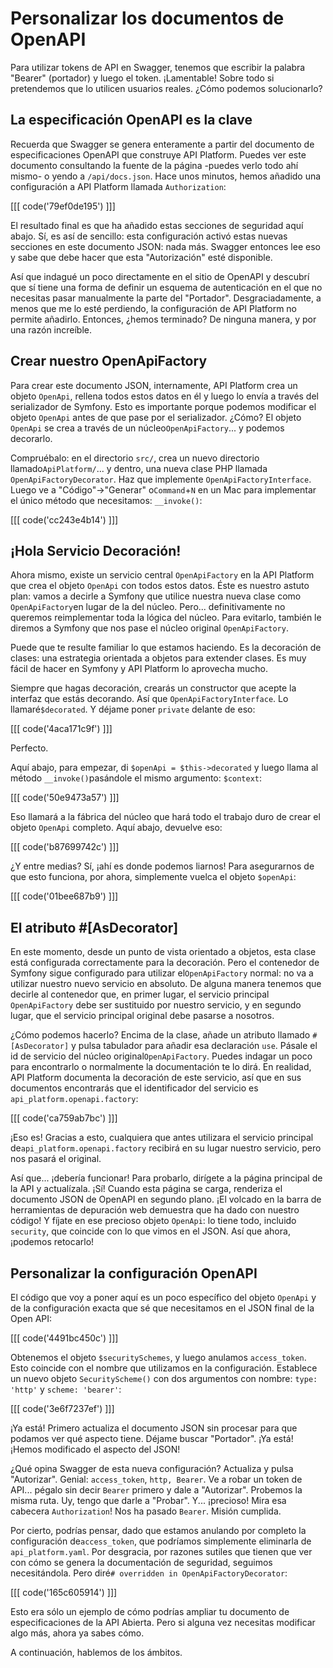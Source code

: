 # Personalizar los documentos de OpenAPI

Para utilizar tokens de API en Swagger, tenemos que escribir la palabra "Bearer" (portador) y luego el token. ¡Lamentable! Sobre todo si pretendemos que lo utilicen usuarios reales. ¿Cómo podemos solucionarlo?

## La especificación OpenAPI es la clave

Recuerda que Swagger se genera enteramente a partir del documento de especificaciones OpenAPI que construye API Platform. Puedes ver este documento consultando la fuente de la página -puedes verlo todo ahí mismo- o yendo a `/api/docs.json`. Hace unos minutos, hemos añadido una configuración a API Platform llamada `Authorization`:

[[[ code('79ef0de195') ]]]

El resultado final es que ha añadido estas secciones de seguridad aquí abajo. Sí, es así de sencillo: esta configuración activó estas nuevas secciones en este documento JSON: nada más. Swagger entonces lee eso y sabe que debe hacer que esta "Autorización" esté disponible.

Así que indagué un poco directamente en el sitio de OpenAPI y descubrí que sí tiene una forma de definir un esquema de autenticación en el que no necesitas pasar manualmente la parte del "Portador". Desgraciadamente, a menos que me lo esté perdiendo, la configuración de API Platform no permite añadirlo. Entonces, ¿hemos terminado? De ninguna manera, y por una razón increíble.

## Crear nuestro OpenApiFactory

Para crear este documento JSON, internamente, API Platform crea un objeto `OpenApi`, rellena todos estos datos en él y luego lo envía a través del serializador de Symfony. Esto es importante porque podemos modificar el objeto `OpenApi` antes de que pase por el serializador. ¿Cómo? El objeto `OpenApi` se crea a través de un núcleo`OpenApiFactory`... y podemos decorarlo.

Compruébalo: en el directorio `src/`, crea un nuevo directorio llamado`ApiPlatform/`... y dentro, una nueva clase PHP llamada `OpenApiFactoryDecorator`. Haz que implemente `OpenApiFactoryInterface`. Luego ve a "Código"->"Generar" o`Command`+`N` en un Mac para implementar el único método que necesitamos: `__invoke()`:

[[[ code('cc243e4b14') ]]]

## ¡Hola Servicio Decoración!

Ahora mismo, existe un servicio central `OpenApiFactory` en la API Platform que crea el objeto `OpenApi` con todos estos datos. Éste es nuestro astuto plan: vamos a decirle a Symfony que utilice nuestra nueva clase como `OpenApiFactory`en lugar de la del núcleo. Pero... definitivamente no queremos reimplementar toda la lógica del núcleo. Para evitarlo, también le diremos a Symfony que nos pase el núcleo original `OpenApiFactory`.

Puede que te resulte familiar lo que estamos haciendo. Es la decoración de clases: una estrategia orientada a objetos para extender clases. Es muy fácil de hacer en Symfony y API Platform lo aprovecha mucho.

Siempre que hagas decoración, crearás un constructor que acepte la interfaz que estás decorando. Así que `OpenApiFactoryInterface`. Lo llamaré`$decorated`. Y déjame poner `private` delante de eso:

[[[ code('4aca171c9f') ]]]

Perfecto.

Aquí abajo, para empezar, di `$openApi = $this->decorated` y luego llama al método `__invoke()`pasándole el mismo argumento: `$context`:

[[[ code('50e9473a57') ]]]

Eso llamará a la fábrica del núcleo que hará todo el trabajo duro de crear el objeto `OpenApi` completo. Aquí abajo, devuelve eso:

[[[ code('b87699742c') ]]]

¿Y entre medias? Sí, ¡ahí es donde podemos liarnos! Para asegurarnos de que esto funciona, por ahora, simplemente vuelca el objeto `$openApi`:

[[[ code('01bee687b9') ]]]

## El atributo #[AsDecorator]

En este momento, desde un punto de vista orientado a objetos, esta clase está configurada correctamente para la decoración. Pero el contenedor de Symfony sigue configurado para utilizar el`OpenApiFactory` normal: no va a utilizar nuestro nuevo servicio en absoluto. De alguna manera tenemos que decirle al contenedor que, en primer lugar, el servicio principal `OpenApiFactory` debe ser sustituido por nuestro servicio, y en segundo lugar, que el servicio principal original debe pasarse a nosotros.

¿Cómo podemos hacerlo? Encima de la clase, añade un atributo llamado `#[AsDecorator]` y pulsa tabulador para añadir esa declaración `use`. Pásale el id de servicio del núcleo original`OpenApiFactory`. Puedes indagar un poco para encontrarlo o normalmente la documentación te lo dirá. En realidad, API Platform documenta la decoración de este servicio, así que en sus documentos encontrarás que el identificador del servicio es `api_platform.openapi.factory`:

[[[ code('ca759ab7bc') ]]]

¡Eso es! Gracias a esto, cualquiera que antes utilizara el servicio principal de`api_platform.openapi.factory` recibirá en su lugar nuestro servicio, pero nos pasará el original.

Así que... ¡debería funcionar! Para probarlo, dirígete a la página principal de la API y actualízala. ¡Sí! Cuando esta página se carga, renderiza el documento JSON de OpenAPI en segundo plano. ¡El volcado en la barra de herramientas de depuración web demuestra que ha dado con nuestro código! Y fíjate en ese precioso objeto `OpenApi`: lo tiene todo, incluido `security`, que coincide con lo que vimos en el JSON. Así que ahora, ¡podemos retocarlo!

## Personalizar la configuración OpenAPI

El código que voy a poner aquí es un poco específico del objeto `OpenApi` y de la configuración exacta que sé que necesitamos en el JSON final de la Open API:

[[[ code('4491bc450c') ]]]

Obtenemos el objeto `$securitySchemes`, y luego anulamos `access_token`. Esto coincide con el nombre que utilizamos en la configuración. Establece un nuevo objeto `SecurityScheme()` con dos argumentos con nombre: `type: 'http'` y `scheme: 'bearer'`:

[[[ code('3e6f7237ef') ]]]

¡Ya está! Primero actualiza el documento JSON sin procesar para que podamos ver qué aspecto tiene. Déjame buscar "Portador". ¡Ya está! ¡Hemos modificado el aspecto del JSON!

¿Qué opina Swagger de esta nueva configuración? Actualiza y pulsa "Autorizar". Genial: `access_token`, `http, Bearer`. Ve a robar un token de API... pégalo sin decir `Bearer` primero y dale a "Autorizar". Probemos la misma ruta. Uy, tengo que darle a "Probar". Y... ¡precioso! Mira esa cabecera `Authorization`! Nos ha pasado `Bearer`. Misión cumplida.

Por cierto, podrías pensar, dado que estamos anulando por completo la configuración de`access_token`, que podríamos simplemente eliminarla de `api_platform.yaml`. Por desgracia, por razones sutiles que tienen que ver con cómo se genera la documentación de seguridad, seguimos necesitándola. Pero diré`# overridden in OpenApiFactoryDecorator`:

[[[ code('165c605914') ]]]

Esto era sólo un ejemplo de cómo podrías ampliar tu documento de especificaciones de la API Abierta. Pero si alguna vez necesitas modificar algo más, ahora ya sabes cómo.

A continuación, hablemos de los ámbitos.
